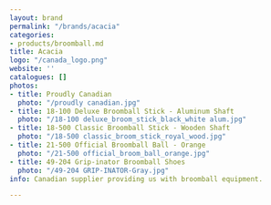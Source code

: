 ```yaml
---
layout: brand
permalink: "/brands/acacia"
categories:
- products/broomball.md
title: Acacia
logo: "/canada_logo.png"
website: ''
catalogues: []
photos:
- title: Proudly Canadian
  photo: "/proudly canadian.jpg"
- title: 18-100 Deluxe Broomball Stick - Aluminum Shaft
  photo: "/18-100 deluxe_broom_stick_black_white alum.jpg"
- title: 18-500 Classic Broomball Stick - Wooden Shaft
  photo: "/18-500 classic_broom_stick_royal_wood.jpg"
- title: 21-500 Official Broomball Ball - Orange
  photo: "/21-500 official_broom_ball_orange.jpg"
- title: 49-204 Grip-inator Broomball Shoes
  photo: "/49-204 GRIP-INATOR-Gray.jpg"
info: Canadian supplier providing us with broomball equipment.

---
```

